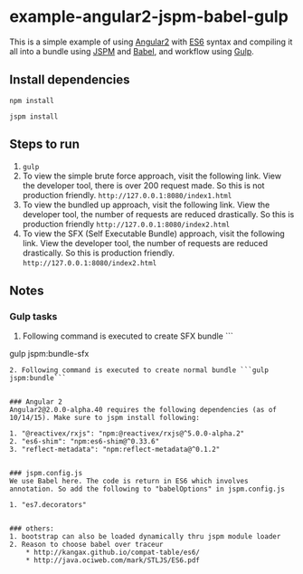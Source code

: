 # example-angular2-jspm-babel-gulp

This is a simple example of using [Angular2](https://angular.io/) with [ES6](http://www.ecma-international.org/ecma-262/6.0/) syntax and compiling it all into a bundle using [JSPM](http://jspm.io/) and [Babel](https://babeljs.io/), and workflow using [Gulp](http://gulpjs.com/).



## Install dependencies

```
npm install

jspm install
```



## Steps to run

1. ```gulp```
2. To view the simple brute force approach, visit the following link. View the developer tool, there is over 200 request made. So this is not production friendly. ```http://127.0.0.1:8080/index1.html```
3. To view the bundled up approach, visit the following link. View the developer tool, the number of requests are reduced drastically. So this is production friendly ```http://127.0.0.1:8080/index2.html```
4. To view the SFX (Self Executable Bundle) approach, visit the following link. View the developer tool, the number of requests are reduced drastically. So this is production friendly. ```http://127.0.0.1:8080/index2.html```



## Notes
### Gulp tasks
1. Following command is executed to create SFX bundle ```

gulp jspm:bundle-sfx

```
2. Following command is executed to create normal bundle ```gulp jspm:bundle```


### Angular 2
Angular2@2.0.0-alpha.40 requires the following dependencies (as of 10/14/15). Make sure to jspm install following:

1. "@reactivex/rxjs": "npm:@reactivex/rxjs@^5.0.0-alpha.2"
2. "es6-shim": "npm:es6-shim@^0.33.6"
3. "reflect-metadata": "npm:reflect-metadata@^0.1.2"


### jspm.config.js
We use Babel here. The code is return in ES6 which involves annotation. So add the following to "babelOptions" in jspm.config.js

1. "es7.decorators"


### others:
1. bootstrap can also be loaded dynamically thru jspm module loader
2. Reason to choose babel over traceur
    * http://kangax.github.io/compat-table/es6/
    * http://java.ociweb.com/mark/STLJS/ES6.pdf

